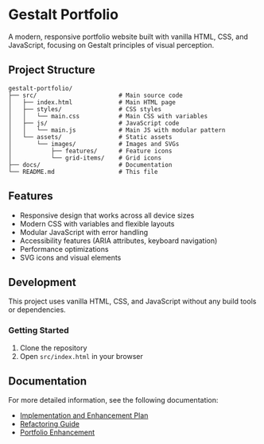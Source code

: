 # Gestalt Portfolio

A modern, responsive portfolio website built with vanilla HTML, CSS, and JavaScript, focusing on Gestalt principles of visual perception.

## Project Structure

```
gestalt-portfolio/
├── src/                       # Main source code
│   ├── index.html             # Main HTML page
│   ├── styles/                # CSS styles
│   │   └── main.css           # Main CSS with variables
│   ├── js/                    # JavaScript code
│   │   └── main.js            # Main JS with modular pattern
│   └── assets/                # Static assets
│       └── images/            # Images and SVGs
│           ├── features/      # Feature icons
│           └── grid-items/    # Grid icons
├── docs/                      # Documentation
└── README.md                  # This file
```

## Features

- Responsive design that works across all device sizes
- Modern CSS with variables and flexible layouts
- Modular JavaScript with error handling
- Accessibility features (ARIA attributes, keyboard navigation)
- Performance optimizations
- SVG icons and visual elements

## Development

This project uses vanilla HTML, CSS, and JavaScript without any build tools or dependencies.

### Getting Started

1. Clone the repository
2. Open `src/index.html` in your browser

## Documentation

For more detailed information, see the following documentation:

- [Implementation and Enhancement Plan](IMPLEMENTATION_AND_ENHANCEMENT_NEW.md)
- [Refactoring Guide](REFACTORING-GUIDE.md)
- [Portfolio Enhancement](PORTFOLIO-ENHANCEMENT.md)
